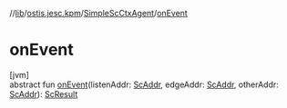 //[lib](../../../index.md)/[ostis.jesc.kpm](../index.md)/[SimpleScCtxAgent](index.md)/[onEvent](on-event.md)

# onEvent

[jvm]\
abstract fun [onEvent](on-event.md)(listenAddr: [ScAddr](../../ostis.jesc.client.model.addr/-sc-addr/index.md), edgeAddr: [ScAddr](../../ostis.jesc.client.model.addr/-sc-addr/index.md), otherAddr: [ScAddr](../../ostis.jesc.client.model.addr/-sc-addr/index.md)): [ScResult](../-sc-result/index.md)
